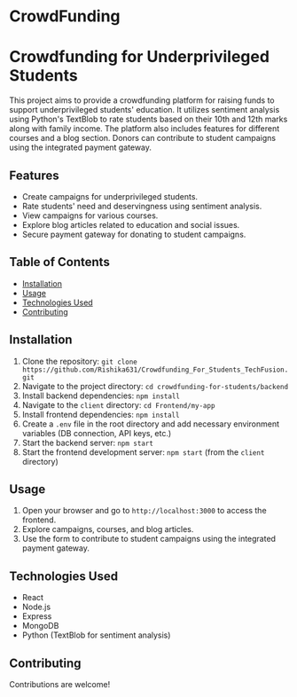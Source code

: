
# CrowdFunding
# Crowdfunding for Underprivileged Students

This project aims to provide a crowdfunding platform for raising funds to support underprivileged students' education. It utilizes sentiment analysis using Python's TextBlob to rate students based on their 10th and 12th marks along with family income. The platform also includes features for different courses and a blog section. Donors can contribute to student campaigns using the integrated payment gateway.

## Features

- Create campaigns for underprivileged students.
- Rate students' need and deservingness using sentiment analysis.
- View campaigns for various courses.
- Explore blog articles related to education and social issues.
- Secure payment gateway for donating to student campaigns.

## Table of Contents

- [Installation](#installation)
- [Usage](#usage)
- [Technologies Used](#technologies-used)
- [Contributing](#contributing)


## Installation

1. Clone the repository: `git clone https://github.com/Rishika631/Crowdfunding_For_Students_TechFusion.git`
2. Navigate to the project directory: `cd crowdfunding-for-students/backend`
3. Install backend dependencies: `npm install`
4. Navigate to the `client` directory: `cd Frontend/my-app`
5. Install frontend dependencies: `npm install`
6. Create a `.env` file in the root directory and add necessary environment variables (DB connection, API keys, etc.)
7. Start the backend server: `npm start`
8. Start the frontend development server: `npm start` (from the `client` directory)

## Usage

1. Open your browser and go to `http://localhost:3000` to access the frontend.
2. Explore campaigns, courses, and blog articles.
3. Use the form to contribute to student campaigns using the integrated payment gateway.

## Technologies Used

- React
- Node.js
- Express
- MongoDB
- Python (TextBlob for sentiment analysis)

## Contributing

Contributions are welcome! 


